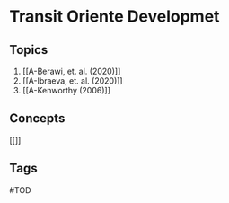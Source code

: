 # Transit Oriente Developmet 
## Topics
1. [[A-Berawi, et. al. (2020)]]
2. [[A-Ibraeva, et. al. (2020)]]
3. [[A-Kenworthy  (2006)]]

## Concepts
[[]]

## Tags
#TOD